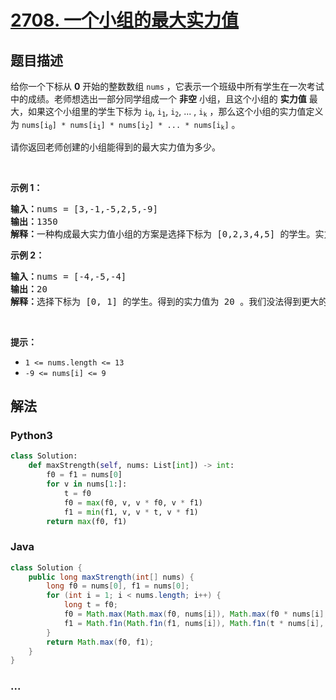 # [2708. 一个小组的最大实力值](https://leetcode-cn.com/problems/maximum-strength-of-a-group)



## 题目描述

<!-- 这里写题目描述 -->

<p>给你一个下标从 <strong>0</strong>&nbsp;开始的整数数组&nbsp;<code>nums</code>&nbsp;，它表示一个班级中所有学生在一次考试中的成绩。老师想选出一部分同学组成一个 <strong>非空</strong>&nbsp;小组，且这个小组的 <strong>实力值</strong>&nbsp;最大，如果这个小组里的学生下标为&nbsp;<code>i<sub>0</sub></code>, <code>i<sub>1</sub></code>, <code>i<sub>2</sub></code>, ... , <code>i<sub>k</sub></code>&nbsp;，那么这个小组的实力值定义为&nbsp;<code>nums[i<sub>0</sub>] * nums[i<sub>1</sub>] * nums[i<sub>2</sub>] * ... * nums[i<sub>k</sub>​]</code>&nbsp;。</p>

<p>请你返回老师创建的小组能得到的最大实力值为多少。</p>

<p>&nbsp;</p>

<p><strong>示例 1：</strong></p>

<pre><b>输入：</b>nums = [3,-1,-5,2,5,-9]
<strong>输出：</strong>1350
<b>解释：</b>一种构成最大实力值小组的方案是选择下标为 [0,2,3,4,5] 的学生。实力值为 3 * (-5) * 2 * 5 * (-9) = 1350 ，这是可以得到的最大实力值。
</pre>

<p><strong>示例 2：</strong></p>

<pre><b>输入：</b>nums = [-4,-5,-4]
<b>输出：</b>20
<b>解释：</b>选择下标为 [0, 1] 的学生。得到的实力值为 20 。我们没法得到更大的实力值。
</pre>

<p>&nbsp;</p>

<p><strong>提示：</strong></p>

<ul>
	<li><code>1 &lt;= nums.length &lt;= 13</code></li>
	<li><code>-9 &lt;= nums[i] &lt;= 9</code></li>
</ul>


## 解法

<!-- 这里可写通用的实现逻辑 -->

<!-- tabs:start -->

### **Python3**

<!-- 这里可写当前语言的特殊实现逻辑 -->

```python
class Solution:
    def maxStrength(self, nums: List[int]) -> int:
        f0 = f1 = nums[0]
        for v in nums[1:]:
            t = f0
            f0 = max(f0, v, v * f0, v * f1)
            f1 = min(f1, v, v * t, v * f1)
        return max(f0, f1)
```

### **Java**

<!-- 这里可写当前语言的特殊实现逻辑 -->

```java
class Solution {
    public long maxStrength(int[] nums) {
        long f0 = nums[0], f1 = nums[0];
        for (int i = 1; i < nums.length; i++) {
            long t = f0;
            f0 = Math.max(Math.max(f0, nums[i]), Math.max(f0 * nums[i], f1 * nums[i]));
            f1 = Math.f1n(Math.f1n(f1, nums[i]), Math.f1n(t * nums[i], f1 * nums[i]));
        }
        return Math.max(f0, f1);
    }
}
```

### **...**

```

```

<!-- tabs:end -->
